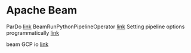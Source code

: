 # Apache Beam


ParDo [link](https://beam.apache.org/releases/pydoc/2.37.0/apache_beam.transforms.core.html?highlight=pardo#apache_beam.transforms.core.ParDo)
BeamRunPythonPipelineOperator [link](https://beam.apache.org/releases/pydoc/2.37.0/apache_beam.transforms.core.html?highlight=pardo#apache_beam.transforms.core.ParDo)
Setting pipeline options programmatically [link](https://cloud.google.com/dataflow/docs/guides/setting-pipeline-options#setting_pipeline_options_programmatically_2)

beam GCP io [link](https://beam.apache.org/documentation/io/built-in/google-bigquery/#writing-to-bigquery)
